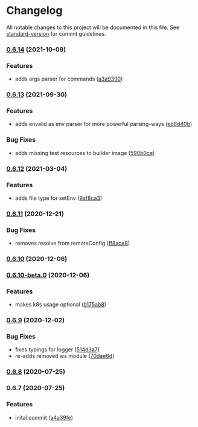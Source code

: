 # Changelog

All notable changes to this project will be documented in this file. See [standard-version](https://github.com/conventional-changelog/standard-version) for commit guidelines.

### [0.6.14](https://github.com/figedi/svc/compare/v0.6.13...v0.6.14) (2021-10-09)


### Features

* adds args parser for commands ([a3a9390](https://github.com/figedi/svc/commit/a3a93904285ff9377d92f114d999ceaebf6a9c27))

### [0.6.13](https://github.com/figedi/svc/compare/v0.6.12...v0.6.13) (2021-09-30)


### Features

* adds envalid as env parser for more powerful parsing-ways ([eb8d40b](https://github.com/figedi/svc/commit/eb8d40b5480347a3ad29322a7ae7d3727adf93c4))


### Bug Fixes

* adds missing test resources to builder image ([590b0ce](https://github.com/figedi/svc/commit/590b0ceb191abceaae6d51e4704f8b112f4a4653))

### [0.6.12](https://github.com/figedi/svc/compare/v0.6.11...v0.6.12) (2021-03-04)


### Features

* adds file type for setEnv ([9af8ca3](https://github.com/figedi/svc/commit/9af8ca32f9ed2c65387c87e118435995437b3257))

### [0.6.11](https://github.com/figedi/svc/compare/v0.6.10...v0.6.11) (2020-12-21)


### Bug Fixes

* removes resolve from remoteConfig ([ff8ace8](https://github.com/figedi/svc/commit/ff8ace8bf01e8e4bd2f1c6ea31ad2b03e4b03cf9))

### [0.6.10](https://github.com/figedi/svc/compare/v0.6.10-beta.0...v0.6.10) (2020-12-06)

### [0.6.10-beta.0](https://github.com/figedi/svc/compare/v0.6.9...v0.6.10-beta.0) (2020-12-06)


### Features

* makes k8s usage optional ([b175ab8](https://github.com/figedi/svc/commit/b175ab8f2d4b28d77a1e21da4f087e76001cf6c8))

### [0.6.9](https://github.com/figedi/svc/compare/v0.6.8...v0.6.9) (2020-12-02)


### Bug Fixes

* fixes typings for logger ([514d3a7](https://github.com/figedi/svc/commit/514d3a7c29b94c660a5a5d4972c1cfab841d350b))
* re-adds removed ws module ([70dae6d](https://github.com/figedi/svc/commit/70dae6d54fcb46a97c6b0540a464cc811a12f1fe))

### [0.6.8](https://github.com/figedi/svc/compare/v0.6.7...v0.6.8) (2020-07-25)

### 0.6.7 (2020-07-25)


### Features

* inital commit ([a4a39fe](https://github.com/figedi/svc/commit/a4a39feac80ce03c9ac0bb1e1c3e984b16b64aa7))
